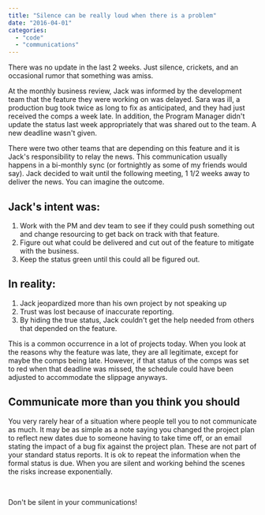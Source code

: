 ```yaml
---
title: "Silence can be really loud when there is a problem"
date: "2016-04-01"
categories: 
  - "code"
  - "communications"
---
```


There was no update in the last 2 weeks. Just silence, crickets, and an occasional rumor that something was amiss.

At the monthly business review, Jack was informed by the development team that the feature they were working on was delayed. Sara was ill, a production bug took twice as long to fix as anticipated, and they had just received the comps a week late. In addition, the Program Manager didn't update the status last week appropriately that was shared out to the team. A new deadline wasn't given.

There were two other teams that are depending on this feature and it is Jack's responsibility to relay the news. This communication usually happens in a bi-monthly sync (or fortnightly as some of my friends would say). Jack decided to wait until the following meeting, 1 1/2 weeks away to deliver the news. You can imagine the outcome.

## Jack's intent was:

1. Work with the PM and dev team to see if they could push something out and change resourcing to get back on track with that feature.
2. Figure out what could be delivered and cut out of the feature to mitigate with the business.
3. Keep the status green until this could all be figured out.

## In reality:

1. Jack jeopardized more than his own project by not speaking up
2. Trust was lost because of inaccurate reporting.
3. By hiding the true status, Jack couldn't get the help needed from others that depended on the feature.

This is a common occurrence in a lot of projects today. When you look at the reasons why the feature was late, they are all legitimate, except for maybe the comps being late. However, if that status of the comps was set to red when that deadline was missed, the schedule could have been adjusted to accommodate the slippage anyways.

## Communicate more than you think you should

You very rarely hear of a situation where people tell you to not communicate as much. It may be as simple as a note saying you changed the project plan to reflect new dates due to someone having to take time off, or an email stating the impact of a bug fix against the project plan. These are not part of your standard status reports. It is ok to repeat the information when the formal status is due. When you are silent and working behind the scenes the risks increase exponentially.

 

Don't be silent in your communications!
